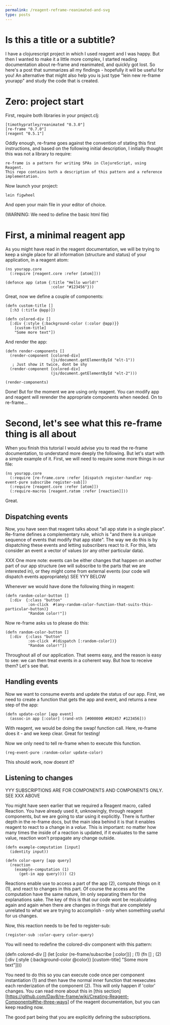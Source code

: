 ```yaml
---
permalink: /reagent-reframe-reanimated-and-svg
type: posts
---
```


# Is this a title or a subtitle?

I have a clojurescript project in which I used reagent and I was happy. But then I wanted to make it a little more complex, I started reading documentation about re-frame and reanimated, and quickly got lost. So here's a post that summarizes all my findings - hopefully it will be useful for you! An alternative that might also help you is just type "lein new re-frame yourapp" and study the code that is created.

# Zero: project start

First, require both libraries in your project.clj:

    [timothypratley/reanimated "0.3.0"]
    [re-frame "0.7.0"]
    [reagent "0.5.1"]

Oddly enough, re-frame goes against the convention of stating this first instructions, and based on the following initial description, I initially thought this was not a library to require:

    re-frame is a pattern for writing SPAs in ClojureScript, using Reagent.
    This repo contains both a description of this pattern and a reference implementation.

Now launch your project:

    lein figwheel

And open your main file in your editor of choice.

(WARNING: We need to define the basic html file)

# First, a minimal reagent app

As you might have read in the reagent documentation, we will be trying to keep a single place for all information (structure and status) of your application, in a reagent atom:

    (ns yourapp.core
      (:require [reagent.core :refer [atom]]))

    (defonce app (atom {:title "Hello world!"
                        :color "#123456"}))

Great, now we define a couple of components:

    (defn custom-title []
      [:h3 (:title @app)])

    (defn colored-div []
      [:div {:style {:background-color (:color @app)}}
        [custom-title]
        "Some more text"])

And render the app:

    (defn render-components []
      (render-component [colored-div]
                        (js/document.getElementById "elt-1"))
       ; Just show it twice, dont be shy
      (render-component [colored-div]
                        (js/document.getElementById "elt-2")))

    (render-components)

Done! But for the moment we are using only reagent. You can modify app and reagent will rerender the appropriate components when needed. On to re-frame...

# Second, let's see what this re-frame thing is all about

When you finish this tutorial I would advise you to read the re-frame documentation, to understand more deeply the following. But let's start with a simple example of it. First, we will need to require some more things in our file:

    (ns yourapp.core
      (:require [re-frame.core :refer [dispatch register-handler reg-event-pure subscribe register-sub]])
      (:require [reagent.core :refer [atom]])
      (:require-macros [reagent.ratom :refer [reaction]]))

Great.

## Dispatching events

Now, you have seen that reagent talks about "all app state in a single place". Re-frame defines a complementary rule, which is "and there is a unique sequence of events that modify that app state". The way we do this is by dispatching these events and letting subscribers react to it. For this, lets consider an event a vector of values (or any other particular data).

XXX One more note: events can be either changes that happen on another part of our app structure (we will subscribe to the parts that we are interested in), or they might come from external events (our code will dispatch events appropriately) SEE YYY BELOW

Whenever we would have done the following thing in reagent:

    (defn random-color-button []
      [:div  {:class "button"
              :on-click  #(any-random-color-function-that-suits-this-particular-button)}
              "Random color!"])

Now re-frame asks us to please do this:

    (defn random-color-button []
      [:div  {:class "button"
              :on-click  #(dispatch [:random-color])}
              "Random color!"])

Throughout all of our application. That seems easy, and the reason is easy to see: we can then treat events in a coherent way. But how to receive them? Let's see that.

## Handling events

Now we want to consume events and update the status of our app. First, we need to create a function that gets the app and event, and returns a new step of the app:

    (defn update-color [app event]
      (assoc-in app [:color] (rand-nth [#000000 #002457 #123456]))

With reagent, we would be doing the swap! function call. Here, re-frame does it - and we keep clear. Great for testing!

Now we only need to tell re-frame when to execute this function.

    (reg-event-pure :random-color update-color)

This should work, now doesnt it?

## Listening to changes

YYY SUBSCRIPTIONS ARE FOR COMPONENTS AND COMPONENTS ONLY. SEE XXX ABOVE

You might have seen earlier that we required a Reagent macro, called Reaction. You have already used it, unknowingly, through reagent components, but we are going to star using it explicitly. There is further depth in the re-frame docs, but the main idea behind it is that it enables reagent to react to a change in a *value*. This is important: no matter how many times the inside of a reaction is updated, if it evaluates to the same value, reaction won't propagate any change outside.

    (defn example-computation [input]
      (identity input))

    (defn color-query [app query]
      (reaction
        (example-computation (1)
          (get-in app query)))) (2)

Reactions enable use to access a part of the app (2), compute things on it (1), and react to changes in this part. Of course the access and the computation have the same nature, Im only separating them for the explanations sake. The key of this is that our code wont be recalculating again and again when there are changes in things that are completely unrelated to what we are trying to accomplish - only when something useful for us changes.

Now, this reaction needs to be fed to register-sub:

    (register-sub :color-query color-query)

You will need to redefine the colored-div component with this pattern:

  (defn colored-div []
    (let [color (re-frame/subscribe [:color])] ; (1)
      (fn []                                   ; (2)
          [:div {:style {:background-color @color}}
            [custom-title]
            "Some more text"])))

You need to do this so you can execute code once per component instantiation (1) and then have the normal inner function that reexecutes each renderization of the component (2). This will only happen if 'color' changes. You can read more about this in [this section][https://github.com/Day8/re-frame/wiki/Creating-Reagent-Components#the-three-ways] of the reagent documentation, but you can keep reading now.

The good part being that you are explicitly defining the subscriptions.
